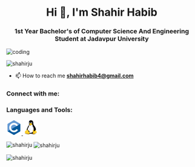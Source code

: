 <h1 align="center">Hi 👋, I'm Shahir Habib</h1>
<h3 align="center">1st Year Bachelor's of Computer Science And Engineering Student at Jadavpur University</h3>
<img aling="right"alt="coding"width="400"src="https://media.tenor.com/GVk4jB2u_i8AAAAd/coding.gif">

<p align="left"> <img src="https://komarev.com/ghpvc/?username=shahirju&label=Profile%20views&color=0e75b6&style=flat" alt="shahirju" /> </p>

- 📫 How to reach me **shahirhabib4@gmail.com**

<h3 align="left">Connect with me:</h3>
<p align="left">
</p>

<h3 align="left">Languages and Tools:</h3>
<p align="left"> <a href="https://www.cprogramming.com/" target="_blank" rel="noreferrer"> <img src="https://raw.githubusercontent.com/devicons/devicon/master/icons/c/c-original.svg" alt="c" width="40" height="40"/> </a> <a href="https://www.linux.org/" target="_blank" rel="noreferrer"> <img src="https://raw.githubusercontent.com/devicons/devicon/master/icons/linux/linux-original.svg" alt="linux" width="40" height="40"/> </a> </p>

<p><img align="left" src="https://github-readme-stats.vercel.app/api/top-langs?username=shahirju&show_icons=true&locale=en&layout=compact" alt="shahirju" /></p>

<p>&nbsp;<img align="center" src="https://github-readme-stats.vercel.app/api?username=shahirju&show_icons=true&locale=en" alt="shahirju" /></p>

<p><img align="center" src="https://github-readme-streak-stats.herokuapp.com/?user=shahirju&" alt="shahirju" /></p>
